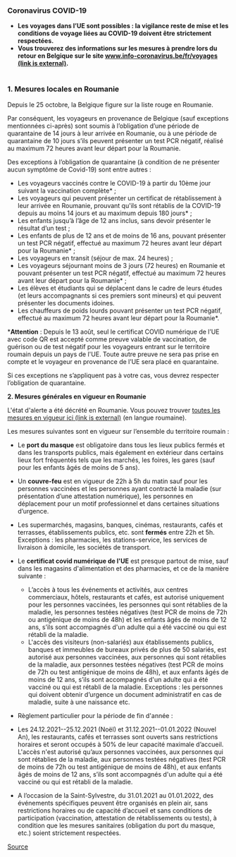 ### **Coronavirus COVID-19**

*   **Les voyages dans l’UE sont possibles : la vigilance reste de mise et les conditions de voyage liées au COVID-19 doivent être strictement respectées.**
*   **Vous trouverez des informations sur les mesures à prendre lors du retour en Belgique sur le site [www.info-coronavirus.be/fr/voyages (link is external)](http://www.info-coronavirus.be/fr/voyages).**  
     

### **1\. Mesures locales en Roumanie**

Depuis le 25 octobre, la Belgique figure sur la liste rouge en Roumanie.

Par conséquent, les voyageurs en provenance de Belgique (sauf exceptions mentionnées ci-après) sont soumis à l’obligation d’une période de quarantaine de 14 jours à leur arrivée en Roumanie, ou à une période de quarantaine de 10 jours s’ils peuvent présenter un test PCR négatif, réalisé au maximum 72 heures avant leur départ pour la Roumanie.

Des exceptions à l’obligation de quarantaine (à condition de ne présenter aucun symptôme de Covid-19) sont entre autres :

*   Les voyageurs vaccinés contre le COVID-19 à partir du 10ème jour suivant la vaccination complète\* ;
*   Les voyageurs qui peuvent présenter un certificat de rétablissement à leur arrivée en Roumanie, prouvant qu'ils sont rétablis de la COVID-19 depuis au moins 14 jours et au maximum depuis 180 jours\* ;
*   Les enfants jusqu’à l’âge de 12 ans inclus, sans devoir présenter le résultat d’un test ;
*   Les enfants de plus de 12 ans et de moins de 16 ans, pouvant présenter un test PCR négatif, effectué au maximum 72 heures avant leur départ pour la Roumanie\* ;
*   Les voyageurs en transit (séjour de max. 24 heures) ;
*   Les voyageurs séjournant moins de 3 jours (72 heures) en Roumanie et pouvant présenter un test PCR négatif, effectué au maximum 72 heures avant leur départ pour la Roumanie\* ;
*   Les élèves et étudiants qui se déplacent dans le cadre de leurs études (et leurs accompagnants si ces premiers sont mineurs) et qui peuvent présenter les documents idoines.
*   Les chauffeurs de poids lourds pouvant présenter un test PCR négatif, effectué au maximum 72 heures avant leur départ pour la Roumanie\*.

\***Attention** : Depuis le 13 août, seul le certificat COVID numérique de l’UE avec code QR est accepté comme preuve valable de vaccination, de guérison ou de test négatif pour les voyageurs entrant sur le territoire roumain depuis un pays de l'UE. Toute autre preuve ne sera pas prise en compte et le voyageur en provenance de l’UE sera placé en quarantaine.  

Si ces exceptions ne s’appliquent pas à votre cas, vous devrez respecter l’obligation de quarantaine.

**2\. Mesures générales en vigueur en Roumanie**

L'état d'alerte a été décrété en Roumanie. Vous pouvez trouver [toutes les mesures en vigueur ici (link is external)](https://eur01.safelinks.protection.outlook.com/?url=https%3A%2F%2Ffiipregatit.ro%2Fghid%2Fcovid19-stare-de-alerta%2F&data=04%7C01%7Cmihaela.andrei%40diplobel.fed.be%7C3cc2904abd82428284a408d9be494ce2%7C80153b30e434429bb41c0d47f9deec42%7C0%7C0%7C637750044301986315%7CUnknown%7CTWFpbGZsb3d8eyJWIjoiMC4wLjAwMDAiLCJQIjoiV2luMzIiLCJBTiI6Ik1haWwiLCJXVCI6Mn0%3D%7C3000&sdata=q4JEkstu3MB7HNXpdr7ABjKZ77wA%2BxmXhr1SmQ%2FTdPA%3D&reserved=0) (en langue roumaine).

Les mesures suivantes sont en vigueur sur l’ensemble du territoire roumain :

*   Le **port du masque** est obligatoire dans tous les lieux publics fermés et dans les transports publics, mais également en extérieur dans certains lieux fort fréquentés tels que les marchés, les foires, les gares (sauf pour les enfants âgés de moins de 5 ans).
*   Un **couvre-feu** est en vigueur de 22h à 5h du matin sauf pour les personnes vaccinées et les personnes ayant contracté la maladie (sur présentation d’une attestation numérique), les personnes en déplacement pour un motif professionnel et dans certaines situations d’urgence.
*   Les supermarchés, magasins, banques, cinémas, restaurants, cafés et terrasses, établissements publics, etc. sont **fermés** entre 22h et 5h. Exceptions : les pharmacies, les stations-service, les services de livraison à domicile, les sociétés de transport.
*   Le **certificat covid numérique de l'UE** est presque partout de mise, sauf dans les magasins d'alimentation et des pharmacies, et ce de la manière suivante :
    *   L’accès à tous les événements et activités, aux centres commerciaux, hôtels, restaurants et cafés, est autorisé uniquement pour les personnes vaccinées, les personnes qui sont rétablies de la maladie, les personnes testées négatives (test PCR de moins de 72h ou antigénique de moins de 48h) et les enfants âgés de moins de 12 ans, s’ils sont accompagnés d'un adulte qui a été vacciné ou qui est rétabli de la maladie.
    *   L'accès des visiteurs (non-salariés) aux établissements publics, banques et immeubles de bureaux privés de plus de 50 salariés, est autorisé aux personnes vaccinées, aux personnes qui sont rétablies de la maladie, aux personnes testées négatives (test PCR de moins de 72h ou test antigénique de moins de 48h), et aux enfants âgés de moins de 12 ans, s’ils sont accompagnés d'un adulte qui a été vacciné ou qui est rétabli de la maladie. Exceptions : les personnes qui doivent obtenir d’urgence un document administratif en cas de maladie, suite à une naissance etc.

*   Règlement particulier pour la période de fin d'année :
*   Les 24.12.2021--25.12.2021 (Noël) et 31.12.2021--01.01.2022 (Nouvel An), les restaurants, cafés et terrasses sont ouverts sans restrictions horaires et seront occupés à 50% de leur capacité maximale d’accueil. L'accès n'est autorisé qu’aux personnes vaccinées, aux personnes qui sont rétablies de la maladie, aux personnes testées négatives (test PCR de moins de 72h ou test antigénique de moins de 48h), et aux enfants âgés de moins de 12 ans, s’ils sont accompagnés d'un adulte qui a été vacciné ou qui est rétabli de la maladie.
*   A l’occasion de la Saint-Sylvestre, du 31.01.2021 au 01.01.2022, des événements spécifiques peuvent être organisés en plein air, sans restrictions horaires ou de capacité d’accueil et sans conditions de participation (vaccination, attestation de rétablissements ou tests), à condition que les mesures sanitaires (obligation du port du masque, etc.) soient strictement respectées.

[Source](https://diplomatie.belgium.be/fr/Services/voyager_a_letranger/conseils_par_destination/roumanie)